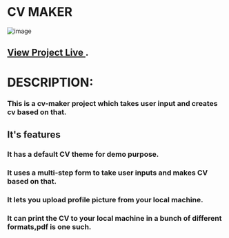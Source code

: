 # CV MAKER

![image](https://user-images.githubusercontent.com/96784802/179532885-68a80d56-8fed-47e2-ad1c-e6e52c0e8640.png)


## [View Project Live ](https://github.com/facebook/create-react-app).

# DESCRIPTION:
### This is a cv-maker project which takes user input and creates cv based on that.

## It's features

### It has a default CV theme for demo purpose.
### It uses a multi-step form to take user inputs and makes CV based on that.
### It lets you upload profile picture from your local machine.
### It can print the CV to your local machine in a bunch of different formats,pdf is one such.


